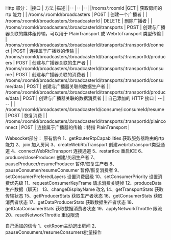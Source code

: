 Http 部分：
|接口 | 方法 |描述|
|-- |-- |--|
|/rooms/:roomId |GET | 获取房间的 rtp 能力 |
| /rooms/:roomId/broadcasters | POST | 创建一个广播者 |
| /rooms/:roomId/broadcasters/:broadcasterId | DELETE | 删除广播者 |
| /rooms/:roomId/broadcasters/:broadcasterId/transports | POST | 创建与广播器关联的媒体组传输，可以用于 PlainTransport 或 WebrtcTransport 类型传输 |
| /rooms/:roomId/broadcasters/:broadcasterId/transports/:transportId/connect | POST | 连接属于广播器的传输 |
| /rooms/:roomId/broadcasters/:broadcasterId/transports/:transportId/producers | POST | 创建与广播器关联的生产者 |
| /rooms/:roomId/broadcasters/:broadcasterId/transports/:transportId/consume | POST | 创建与广播器关联的消费者 |
| /rooms/:roomId/broadcasters/:broadcasterId/transports/:transportId/consume/data | POST | 创建与广播器关联的数据生产者 |
| /rooms/:roomId/broadcasters/:broadcasterId/transports/:transportId/produce/data | POST | 创建与广播器关联的数据消费者 |
| 自己添加的 HTTP 接口 | -- | -- |
| /rooms/:roomId/broadcasters/:broadcasterId/consume/:consumeId/resume | POST | 恢复消费 |
| /rooms/:roomId/broadcasters/:broadcasterId/transports/:transportId/plainconnect | POST | 连接属于广播器的传输：特指 PlainTransport |


Websocket部分：
原有信令
1、getRouterRtpCapabilities    获取服务器路由的rtp能力
2、join    加入房间
3、createWebRtcTransport 创建webrtctransport类型通道
4、connectWebRtcTransport 连接通道
5、restartIce 重启ICE
6、produce/closeProducer 创建/关闭生产者
7、pauseProducer/resumeProducer 暂停/恢复生产者
8、pauseConsumer/resumeConsumer    暂停/恢复消费者
9、setConsumerPreferedLayers    设置消费层级
10、setConsumerPriority    设置消费优先级
11、requestConsumerKeyFrame    请求消费关键帧
12、produceData    生产数据（聊天）
13、changeDisplayName    改名
14、getTransportStats    获取传输状态
15、getProducerStats    获取生产者状态
16、getConsumerStats    获取消费者状态
17、getDataProducerStats    获取数据生产者状态
18、getDataConsumerStats    获取数据消费者状态
19、applyNetworkThrottle    限流
20、resetNetworkThrottle    重设限流

自己添加的信令
1、exitRoom主动退出房间
2、pauseConsumers/resumeConsumers批量操作